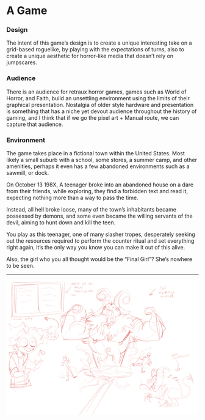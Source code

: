 # A Game

### Design

The intent of this game’s design is to create a unique interesting take on a grid-based roguelike, by playing with the expectations of turns, also to create a unique aesthetic for horror-like media that doesn’t rely on jumpscares.

### Audience

There is an audience for retraux horror games, games such as World of Horror, and Faith, build an unsettling environment using the limits of their graphical presentation. Nostalgia of older style hardware and presentation is something that has a niche yet devout audience throughout the history of gaming, and I think that if we go the pixel art + Manual route, we can capture that audience.

### Environment

The game takes place in a fictional town within the United States. Most likely a small suburb with a school, some stores, a summer camp, and other amenities, perhaps it even has a few abandoned environments such as a sawmill, or dock.

On October 13 198X, A teenager broke into an abandoned house on a dare from their friends, while exploring, they find a forbidden text and read it, expecting nothing more than a way to pass the time.

Instead, all hell broke loose, many of the town’s inhabitants became possessed by demons, and some even became the willing servants of the devil, aiming to hunt down and kill the teen.

You play as this teenager, one of many slasher tropes, desperately seeking out the resources required to perform the counter ritual and set everything right again, it’s the only way you know you can make it out of this alive.

Also, the girl who you all thought would be the “Final Girl”? She’s nowhere to be seen.

---

![](/static/refrence-art/draft-intro.png)